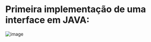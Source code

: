 # Primeira implementação de uma interface em JAVA:

![image](https://user-images.githubusercontent.com/50612887/177882750-7601b64a-d123-46c4-989f-f1646bfe7bf8.png)
